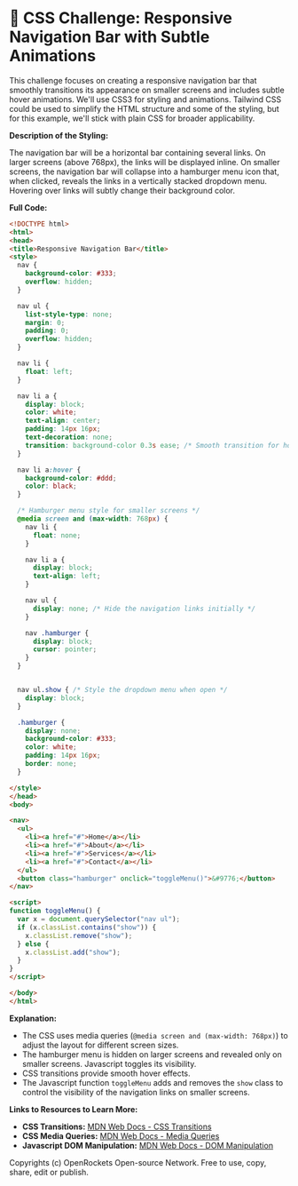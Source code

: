 # 🐞 CSS Challenge:  Responsive Navigation Bar with Subtle Animations


This challenge focuses on creating a responsive navigation bar that smoothly transitions its appearance on smaller screens and includes subtle hover animations. We'll use CSS3 for styling and animations.  Tailwind CSS could be used to simplify the HTML structure and some of the styling, but for this example, we'll stick with plain CSS for broader applicability.

**Description of the Styling:**

The navigation bar will be a horizontal bar containing several links. On larger screens (above 768px), the links will be displayed inline. On smaller screens, the navigation bar will collapse into a hamburger menu icon that, when clicked, reveals the links in a vertically stacked dropdown menu.  Hovering over links will subtly change their background color.

**Full Code:**

```html
<!DOCTYPE html>
<html>
<head>
<title>Responsive Navigation Bar</title>
<style>
  nav {
    background-color: #333;
    overflow: hidden;
  }

  nav ul {
    list-style-type: none;
    margin: 0;
    padding: 0;
    overflow: hidden;
  }

  nav li {
    float: left;
  }

  nav li a {
    display: block;
    color: white;
    text-align: center;
    padding: 14px 16px;
    text-decoration: none;
    transition: background-color 0.3s ease; /* Smooth transition for hover effect */
  }

  nav li a:hover {
    background-color: #ddd;
    color: black;
  }

  /* Hamburger menu style for smaller screens */
  @media screen and (max-width: 768px) {
    nav li {
      float: none;
    }

    nav li a {
      display: block;
      text-align: left;
    }

    nav ul {
      display: none; /* Hide the navigation links initially */
    }

    nav .hamburger {
      display: block;
      cursor: pointer;
    }
  }


  nav ul.show { /* Style the dropdown menu when open */
    display: block;
  }

  .hamburger {
    display: none;
    background-color: #333;
    color: white;
    padding: 14px 16px;
    border: none;
  }

</style>
</head>
<body>

<nav>
  <ul>
    <li><a href="#">Home</a></li>
    <li><a href="#">About</a></li>
    <li><a href="#">Services</a></li>
    <li><a href="#">Contact</a></li>
  </ul>
  <button class="hamburger" onclick="toggleMenu()">&#9776;</button>
</nav>

<script>
function toggleMenu() {
  var x = document.querySelector("nav ul");
  if (x.classList.contains("show")) {
    x.classList.remove("show");
  } else {
    x.classList.add("show");
  }
}
</script>

</body>
</html>
```

**Explanation:**

* The CSS uses media queries (`@media screen and (max-width: 768px)`) to adjust the layout for different screen sizes.
* The hamburger menu is hidden on larger screens and revealed only on smaller screens.  Javascript toggles its visibility.
* CSS transitions provide smooth hover effects.
* The Javascript function `toggleMenu` adds and removes the `show` class to control the visibility of the navigation links on smaller screens.

**Links to Resources to Learn More:**

* **CSS Transitions:** [MDN Web Docs - CSS Transitions](https://developer.mozilla.org/en-US/docs/Web/CSS/transition)
* **CSS Media Queries:** [MDN Web Docs - Media Queries](https://developer.mozilla.org/en-US/docs/Web/CSS/Media_Queries/Using_media_queries)
* **Javascript DOM Manipulation:** [MDN Web Docs - DOM Manipulation](https://developer.mozilla.org/en-US/docs/Web/API/Document_Object_Model/Introduction)


Copyrights (c) OpenRockets Open-source Network. Free to use, copy, share, edit or publish.


